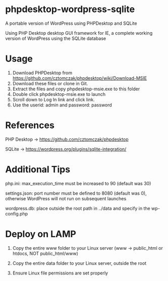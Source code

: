 # phpdesktop-wordpress-sqlite
A portable version of WordPress using PHPDesktop and SQLite

Using PHP Desktop desktop GUI framework for IE, a complete working version of WordPress using the SQLite database

# Usage

1. Download PHPDesktop from https://github.com/cztomczak/phpdesktop/wiki/Download-MSIE
2. Download these files or clone in Git.
3. Extract the files and copy phpdesktop-msie.exe to this folder
4. Double click phpdesktop-msie.exe to launch
3. Scroll down to Log In link and click link.
4. Use the userid: admin and password: password

# References

PHP Desktop -> https://github.com/cztomczak/phpdesktop

SQLite -> https://wordpress.org/plugins/sqlite-integration/

# Additional Tips

php.ini: max_execution_time must be increased to 90 (default was 30)

settings.json: port number must be defined to 8080 (default was 0), otherwise WordPress will not run on subsequent launches

wordpress.db: place outside the root path in ../data and specify in the wp-config.php

# Deploy on LAMP

1. Copy the entire www folder to your Linux server (www -> public_html or htdocs, NOT public_html/www)

2. Copy the entire data folder to your Linux server, outside the root

3. Ensure Linux file permissions are set properly

